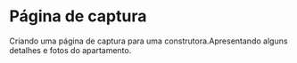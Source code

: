 <h1>Página de captura</h1>

Criando uma página de captura para uma construtora.Apresentando alguns detalhes e fotos do apartamento.
